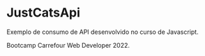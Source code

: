 # JustCatsApi
Exemplo de consumo de API desenvolvido no curso de Javascript.

Bootcamp Carrefour Web Developer 2022.
